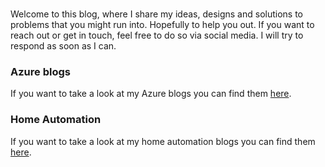 #

Welcome to this blog, where I share my ideas, designs and solutions to problems that you might run into. Hopefully to help you out. If you want to reach out or get in touch, feel free to do so via social media. I will try to respond as soon as I can.

### Azure blogs

If you want to take a look at my Azure blogs you can find them [here](/blog/category/azure/).

### Home Automation

If you want to take a look at my home automation blogs you can find them [here](/blog/category/home-automation/).
